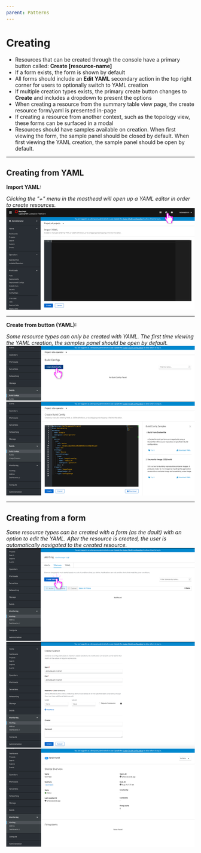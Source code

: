 ```yaml
---
parent: Patterns
---
```


# Creating


+ Resources that can be created through the console have a primary button called: **Create [resource-name]**
+ If a form exists, the form is shown by default
+ All forms should include an **Edit YAML** secondary action in the top right corner for users to optionally switch to YAML creation
+ If multiple creation types exists, the primary create button changes to **Create** and includes a dropdown to present the options
+ When creating a resource from the summary table view page, the create resource form/yaml is presented in-page
+ If creating a resource from another context, such as the topology view, these forms can be surfaced in a modal
+ Resources should have samples available on creation. When first viewing the form, the sample panel should be closed by default. When first viewing the YAML creation, the sample panel should be open by default. 

---

## Creating from YAML

**Import YAML:**

*Clicking the "+" menu in the masthead will open up a YAML editor in order to create resources.*
![import YAML](../images/create-yaml-import.png)

---

**Create from button (YAML):**

*Some resource types can only be created with YAML. The first time viewing the YAML creation, the samples panel should be open by default.*
![import YAML](../images/create-yaml.png)
![import YAML](../images/create-yaml2.png)

---

## Creating from a form

*Some resource types can be created with a form (as the dault) with an option to edit the YAML. After the resource is created, the user is automatically navigated to the created resource.*
![import YAML](../images/create-form1.png)
![import YAML](../images/create-form2.png)
![import YAML](../images/create-form3.png)